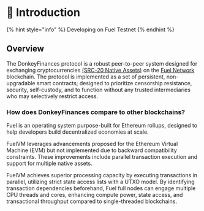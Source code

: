 # 👋 Introduction

{% hint style="info" %}
Developing on Fuel Testnet
{% endhint %}

## Overview

The DonkeyFinances protocol is a robust peer-to-peer system designed for exchanging cryptocurrencies [(SRC-20 Native Assets)](https://docs.fuel.network/docs/sway-standards/src-20-native-asset/) on the [Fuel Network](https://fuel.network/) blockchain. The protocol is implemented as a set of persistent, non-upgradable smart contracts; designed to prioritize censorship resistance, security, self-custody, and to function without any trusted intermediaries who may selectively restrict access.

### How does DonkeyFinances compare to other blockchains?

Fuel is an operating system purpose-built for Ethereum rollups, designed to help developers build decentralized economies at scale.

FuelVM leverages advancements proposed for the Ethereum Virtual Machine (EVM) but not implemented due to backward compatibility constraints. These improvements include parallel transaction execution and support for multiple native assets.

FuelVM achieves superior processing capacity by executing transactions in parallel, utilizing strict state access lists with a UTXO model. By identifying transaction dependencies beforehand, Fuel full nodes can engage multiple CPU threads and cores, enhancing compute power, state access, and transactional throughput compared to single-threaded blockchains.
